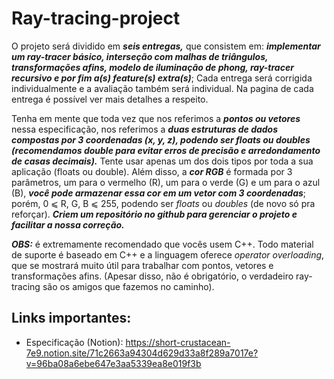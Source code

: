 # Ray-tracing-project
O projeto será dividido em ***seis entregas,*** que consistem em: ***implementar um ray-tracer básico, interseção com malhas de triângulos, transformações afins, modelo de iluminação de phong, ray-tracer recursivo e por fim a(s) feature(s) extra(s)***; Cada entrega será corrigida individualmente e a avaliação também será individual. Na pagina de cada entrega é possível ver mais detalhes a respeito.

Tenha em mente que toda vez que nos referimos a ***pontos ou vetores*** nessa especificação, nos referimos a ***duas estruturas de dados compostas por 3 coordenadas (x, y, z), podendo ser floats ou doubles (recomendamos double para evitar erros de precisão e arredondamento de casas decimais).*** Tente usar apenas um dos dois tipos por toda a sua aplicação (floats ou double). Além disso, a ***cor RGB*** é formada por 3 parâmetros, um para o vermelho (R), um para o verde (G) e um para o azul (B), ***você pode armazenar essa cor em um vetor com 3 coordenadas***; porém, 0 ⩽ R, G, B ⩽ 255, podendo ser *floats* ou *doubles* (de novo só pra reforçar). ***Criem um repositório no github para gerenciar o projeto e facilitar a nossa correção.***

***OBS:***  é extremamente recomendado que vocês usem C++. Todo material de suporte é baseado em C++ e a linguagem oferece *operator overloading*, que se mostrará muito útil para trabalhar com pontos, vetores e transformações afins. (Apesar disso, não é obrigatório, o verdadeiro ray-tracing são os amigos que fazemos no caminho).

## Links importantes:
- Especificação (Notion): https://short-crustacean-7e9.notion.site/71c2663a94304d629d33a8f289a7017e?v=96ba08a6ebe647e3aa5339ea8e019f3b